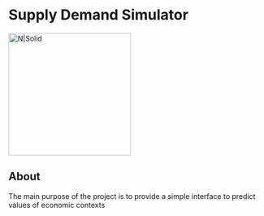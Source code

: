 # Supply Demand Simulator

<img title="" src="http://fil5id.altervista.org/sup_dem.png" alt="N|Solid" width="241" data-align="center">

## About

The main purpose of the project is to provide a simple interface to predict values of economic contexts 